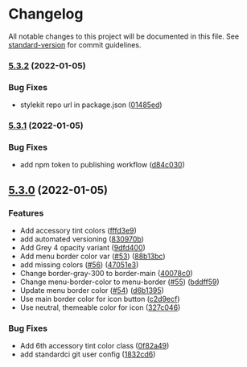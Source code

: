 # Changelog

All notable changes to this project will be documented in this file. See [standard-version](https://github.com/conventional-changelog/standard-version) for commit guidelines.

### [5.3.2](https://github.com/standardnotes/StyleKit/compare/v5.3.1...v5.3.2) (2022-01-05)


### Bug Fixes

* stylekit repo url in package.json ([01485ed](https://github.com/standardnotes/StyleKit/commit/01485ed00e646bb61af4e959c8bd2c7609128246))

### [5.3.1](https://github.com/sn-extensions/stylekit/compare/v5.3.0...v5.3.1) (2022-01-05)


### Bug Fixes

* add npm token to publishing workflow ([d84c030](https://github.com/sn-extensions/stylekit/commit/d84c030572f49a7e3396ae1747e941aaf99bfe6a))

## [5.3.0](https://github.com/sn-extensions/stylekit/compare/v5.2.11...v5.3.0) (2022-01-05)


### Features

* Add accessory tint colors ([fffd3e9](https://github.com/sn-extensions/stylekit/commit/fffd3e975670201f3687753634ec1cf4e23ecd40))
* add automated versioning ([830970b](https://github.com/sn-extensions/stylekit/commit/830970bddb498ee21f9a6b09aa48fb3365191c40))
* Add Grey 4 opacity variant ([9dfd400](https://github.com/sn-extensions/stylekit/commit/9dfd400b6809554db2b1310651f515ecadbf27a7))
* Add menu border color var ([#53](https://github.com/sn-extensions/stylekit/issues/53)) ([88b13bc](https://github.com/sn-extensions/stylekit/commit/88b13bce3055f0162b44929a6fd28f571a6da4e9))
* add missing colors ([#56](https://github.com/sn-extensions/stylekit/issues/56)) ([47051e3](https://github.com/sn-extensions/stylekit/commit/47051e301931f28d7ee9ff178f000f9a7c11b6a5))
* Change border-gray-300 to border-main ([40078c0](https://github.com/sn-extensions/stylekit/commit/40078c0dbd9f7b6ce4ffb654bd8bf6b9b3da6dab))
* Change menu-border-color to menu-border ([#55](https://github.com/sn-extensions/stylekit/issues/55)) ([bddff59](https://github.com/sn-extensions/stylekit/commit/bddff5995a4454f3639332d2464362b769c9323a))
* Update menu border color ([#54](https://github.com/sn-extensions/stylekit/issues/54)) ([d6b1395](https://github.com/sn-extensions/stylekit/commit/d6b1395b95b00e9f171a90a6576f227aae8a9b43))
* Use main border color for icon button ([c2d9ecf](https://github.com/sn-extensions/stylekit/commit/c2d9ecfecbdfd1e81bbbfd4831b0895bae049e7f))
* Use neutral, themeable color for icon ([327c046](https://github.com/sn-extensions/stylekit/commit/327c046531016c60fee142ee02d0a1eb0dd82667))


### Bug Fixes

* Add 6th accessory tint color class ([0f82a49](https://github.com/sn-extensions/stylekit/commit/0f82a49970efb982289a354b36beb5890d2ef425))
* add standardci git user config ([1832cd6](https://github.com/sn-extensions/stylekit/commit/1832cd6670d199f3fbe8b81c4c45572387835071))
